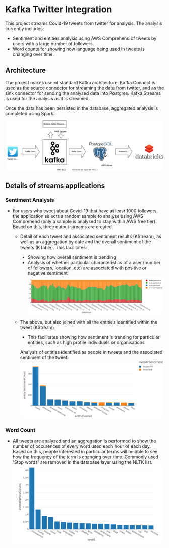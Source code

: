 # Kafka Twitter Integration

This project streams Covid-19 tweets from twitter for analysis. The analysis currently includes:

- Sentiment and entities analysis using AWS Comprehend of tweets by users with a large number of followers. 
- Word counts for showing how language being used in tweets is changing over time.

## Architecture

The project makes use of standard Kafka architecture. Kafka Connect is used as the source connector for streaming the data from twitter, and as the sink connector for sending the analysed data into Postgres. Kafka Streams is used for the analysis as it is streamed.

Once the data has been persisted in the database, aggregated analysis is completed using Spark.

![Image of architecture](https://github.com/stevewb1993/KafkaTwitterIntegration/blob/master/KafkaTwitterIntegrationDiagram.svg)

## Details of streams applications
### Sentiment Analysis

- For users who tweet about Covid-19 that have at least 1000 followers, the application selects a random sample to analyse using AWS Comprehend (only a sample is analysed to stay within AWS free tier). Based on this, three output streams are created.
  - Detail of each tweet and associated sentiment results (KStream), as well as an aggregation by date and the overall sentiment of the tweets (KTable). This facilitates:
    - Showing how overall sentiment is trending
    - Analysis of whether particular characteristics of a user (number of followers, location, etc) are associated with positive or negative sentiment
    ![Sentiment Over Time:](https://github.com/stevewb1993/KafkaTwitterIntegration/blob/master/sentimentOverTime.png)
  
  - The above, but also joined with all the entities identified within the tweet (KStream)
    - This facilitates showing how sentiment is trending for particular entities, such as high profile individuals or organisations
    
    Analysis of entities identified as people in tweets and the associated sentiment of the tweet:
    ![Analysis of entities identified as people in tweets and the associated sentiment of the tweet:](https://github.com/stevewb1993/KafkaTwitterIntegration/blob/master/entitySentiment.png)

### Word Count
- All tweets are analysed and an aggregation is performed to show the number of occurences of every word used each hour of each day. Based on this, people interested in particular terms will be able to see how the frequency of the term is changing over time. Commonly used 'Stop words' are removed in the database layer using the NLTK list. 
![Total Word Counts:](https://github.com/stevewb1993/KafkaTwitterIntegration/blob/master/wordCount.png)